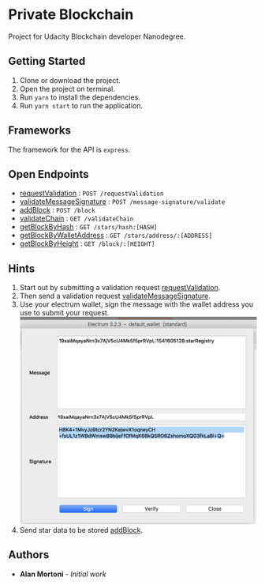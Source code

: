 # Private Blockchain

Project for Udacity Blockchain developer Nanodegree.

## Getting Started

1. Clone or download the project.
2. Open the project on terminal.
3. Run `yarn` to install the dependencies.
4. Run `yarn start` to run the application.

## Frameworks

The framework for the API is `express`.

## Open Endpoints

* [requestValidation](./markdowns/requestValidation.md) : `POST /requestValidation`
* [validateMessageSignature](./markdowns/validateMessageSignature.md) : `POST /message-signature/validate`
* [addBlock](./markdowns/addBlock.md) : `POST /block`
* [validateChain](./markdowns/validateChain.md) : `GET /validateChain`
* [getBlockByHash](./markdowns/getBlockByHash.md) : `GET /stars/hash:[HASH]`
* [getBlockByWalletAddress](./markdowns/getBlockByWalletAddress.md) : `GET /stars/address/:[ADDRESS]`
* [getBlockByHeight](./markdowns/getBlockByHeight.md) : `GET /block/:[HEIGHT]`

## Hints

1. Start out by submitting a validation request [requestValidation](./markdowns/requestValidation.md).
2. Then send a validation request [validateMessageSignature](./markdowns/validateMessageSignature.md).
3. Use your electrum wallet, sign the message with the wallet address you use to submit your request.
![Screenshot](./imgs/electrum.png)
4. Send star data to be stored [addBlock](./markdowns/addBlock.md).

## Authors

* **Alan Mortoni** - *Initial work*
